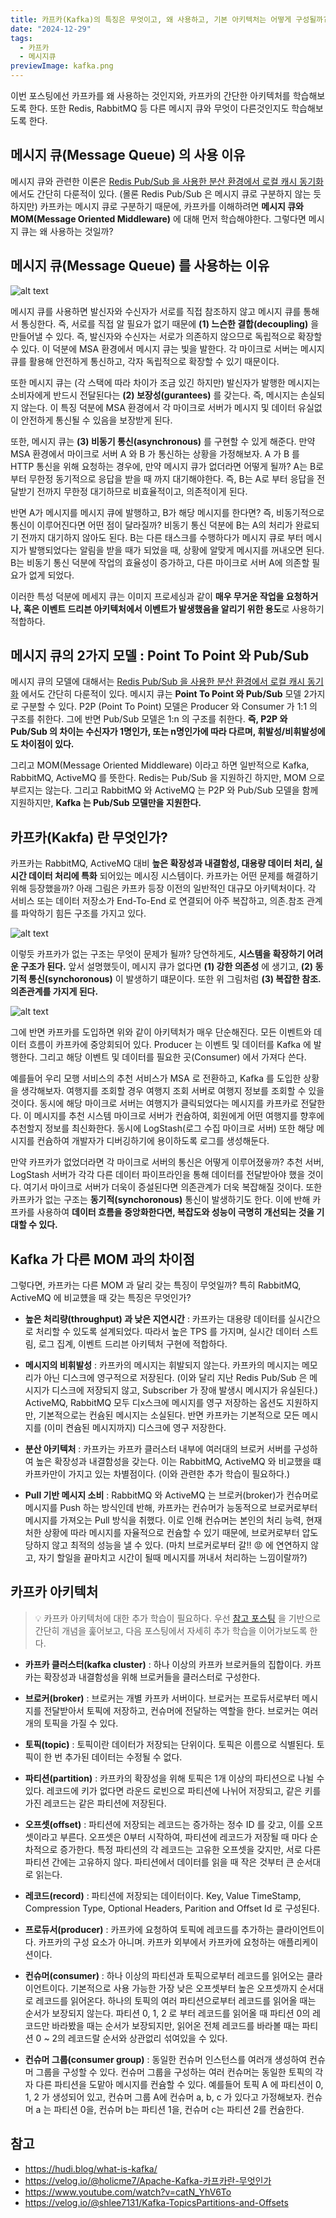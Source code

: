 ```yaml
---
title: 카프카(Kafka)의 특징은 무엇이고, 왜 사용하고, 기본 아키텍처는 어떻게 구성될까?
date: "2024-12-29"
tags:
  - 카프카
  - 메시지큐
previewImage: kafka.png
---
```


이번 포스팅에선 카프카를 왜 사용하는 것인지와, 카프카의 간단한 아키텍처를 학습해보도록 한다. 또한 Redis, RabbitMQ 등 다른 메시지 큐와 무엇이 다른것인지도 학습해보도록 한다.

## 메시지 큐(Message Queue) 의 사용 이유

메시지 큐와 관련한 이론은 [Redis Pub/Sub 을 사용한 분산 환경에서 로컬 캐시 동기화](https://haon.blog/spring/redis-pub-sub-local-cache-synchornization/) 에서도 간단히 다룬적이 있다. (몰론 Redis Pub/Sub 은 메시지 큐로 구분하지 않는 듯 하지만) 카프카는 메시지 큐로 구분하기 때문에, 카프카를 이해하려면 **메시지 큐와 MOM(Message Oriented Middleware)** 에 대해 먼저 학습해야한다. 그렇다면 메시지 큐는 왜 사용하는 것일까?

## 메시지 큐(Message Queue) 를 사용하는 이유

![alt text](image.png)

메시지 큐를 사용하면 발신자와 수신자가 서로를 직접 참조하지 않고 메시지 큐를 통해서 통싱한다. 즉, 서로를 직접 알 필요가 없기 때문에 **(1) 느슨한 결합(decoupling)** 을 만들어낼 수 있다. 즉, 발신자와 수신자는 서로가 의존하지 않으므로 독립적으로 확장할 수 있다. 이 덕분에 MSA 환경에서 메시지 큐는 빛을 발한다. 각 마이크로 서버는 메시지 큐를 활용해 안전하게 통신하고, 각자 독립적으로 확장할 수 있기 때문이다.

또한 메시지 큐는 (각 스택에 따라 차이가 조금 있긴 하지만) 발신자가 발행한 메시지는 소비자에게 반드시 전달된다는 **(2) 보장성(gurantees)** 를 갖는다. 즉, 메시지는 손실되지 않는다. 이 특징 덕분에 MSA 환경에서 각 마이크로 서버가 메시지 및 데이터 유실없이 안전하게 통신될 수 있음을 보장받게 된다.

또한, 메시지 큐는 **(3) 비동기 통신(asynchronous)** 를 구현할 수 있게 해준다. 만약 MSA 환경에서 마이크로 서버 A 와 B 가 통신하는 상황을 가정해보자. A 가 B 를 HTTP 통신을 위해 요청하는 경우에, 만약 메시지 큐가 없더라면 어떻게 될까? A는 B로부터 무한정 동기적으로 응답을 받을 때 까지 대기해야한다. 즉, B는 A로 부터 응답을 전달받기 전까지 무한정 대기하므로 비효율적이고, 의존적이게 된다.

반면 A가 메시지를 메시지 큐에 발행하고, B가 해당 메시지를 한다면? 즉, 비동기적으로 통신이 이루어진다면 어떤 점이 달라질까? 비동기 통신 덕분에 B는 A의 처리가 완료되기 전까지 대기하지 않아도 된다. B는 다른 태스크를 수행하다가 메시지 큐로 부터 메시지가 발행되었다는 알림을 받을 때가 되었을 때, 상황에 알맞게 메시지를 꺼내오면 된다. B는 비동기 통신 덕분에 작업의 효율성이 증가하고, 다른 마이크로 서버 A에 의존할 필요가 없게 되었다.

이러한 특성 덕분에 메세지 큐는 이미지 프로세싱과 같이 **매우 무거운 작업을 요청하거나, 혹은 이벤트 드리븐 아키텍처에서 이벤트가 발생했음을 알리기 위한 용도**로 사용하기 적합하다.

## 메시지 큐의 2가지 모델 : Point To Point 와 Pub/Sub

메시지 큐의 모델에 대해서는 [Redis Pub/Sub 을 사용한 분산 환경에서 로컬 캐시 동기화](https://haon.blog/spring/redis-pub-sub-local-cache-synchornization/) 에서도 간단히 다룬적이 있다. 메시지 큐는 **Point To Point 와 Pub/Sub** 모델 2가지로 구분할 수 있다. P2P (Point To Point) 모델은 Producer 와 Consumer 가 1:1 의 구조를 취한다. 그에 반면 Pub/Sub 모델은 1:n 의 구조를 취한다. **즉, P2P 와 Pub/Sub 의 차이는 수신자가 1명인가, 또는 n명인가에 따라 다르며, 휘발성/비휘발성에도 차이점이 있다.**

그리고 MOM(Message Oriented Middleware) 이라고 하면 일반적으로 Kafka, RabbitMQ, ActiveMQ 를 뜻한다. Redis는 Pub/Sub 을 지원하긴 하지만, MOM 으로 부르지는 않는다. 그리고 RabbitMQ 와 ActiveMQ 는 P2P 와 Pub/Sub 모델을 함께 지원하지만, **Kafka 는 Pub/Sub 모델만을 지원한다.**

## 카프카(Kakfa) 란 무엇인가?

카프카는 RabbitMQ, ActiveMQ 대비 **높은 확장성과 내결함성, 대용량 데이터 처리, 실시간 데이터 처리에 특화** 되어있는 메시징 시스템이다. 카프카는 어떤 문제를 해결하기 위해 등장했을까? 아래 그림은 카프카 등장 이전의 일반적인 대규모 아키텍처이다. 각 서비스 또는 데이터 저장소가 End-To-End 로 연결되어 아주 복잡하고, 의존.참조 관계를 파악하기 힘든 구조를 가지고 있다.

![alt text](image-1.png)

이렇듯 카프카가 없는 구조는 무엇이 문제가 될까? 당연하게도, **시스템을 확장하기 어려운 구조가 된다.** 앞서 설명했듯이, 메시지 큐가 없다면 **(1) 강한 의존성** 에 생기고, **(2) 동기적 통신(synchoronous)** 이 발생하기 떄문이다. 또한 위 그림처럼 **(3) 복잡한 참조.의존관계를 가지게 된다.**

![alt text](image-2.png)

그에 반면 카프카를 도입하면 위와 같이 아키텍처가 매우 단순해진다. 모든 이벤트와 데이터 흐름이 카프카에 중앙회되어 있다. Producer 는 이벤트 및 데이터를 Kafka 에 발행한다. 그리고 해당 이벤트 및 데이터를 필요한 곳(Consumer) 에서 가져다 쓴다.

예를들어 우리 모행 서비스의 추천 서비스가 MSA 로 전환하고, Kafka 를 도입한 상황을 생각해보자. 여행지를 조회할 경우 여행지 조회 서버로 여행지 정보를 조회할 수 있을 것이다. 동시에 해당 마이크로 서버는 여행지가 클릭되었다는 메시지를 카프카로 전달한다. 이 메시지를 추천 시스템 마이크로 서버가 컨슘하여, 회원에게 어떤 여행지를 향후에 추천할지 정보를 최신화한다. 동시에 LogStash(로그 수집 마이크로 서버) 또한 해당 메시지를 컨슘하여 개발자가 디버깅하기에 용이하도록 로그를 생성해둔다.

만약 카프카가 없었더라면 각 마이크로 서버의 통신은 어떻게 이루어졌읗까? 추천 서버, LogStash 서버가 각각 다른 데이터 파이프라인을 통해 데이터를 전달받아야 했을 것이다. 여기서 마이크로 서버가 더욱이 증설된다면 의존관계가 더욱 복잡해질 것이다. 또한 카프카가 없는 구조는 **동기적(synchoronous)** 통신이 발생하기도 한다. 이에 반해 카프카를 사용하여 **데이터 흐름을 중앙화한다면, 복잡도와 성능이 극명히 개선되는 것을 기대할 수 있다.**

## Kafka 가 다른 MOM 과의 차이점

그렇다면, 카프카는 다른 MOM 과 달리 갖는 특징이 무엇일까? 특히 RabbitMQ, ActiveMQ 에 비교헀을 때 갖는 특징은 무엇인가?

- **높은 처리량(throughput) 과 낮은 지연시간** : 카프카는 대용량 데이터를 실시간으로 처리할 수 있도록 설계되었다. 따라서 높은 TPS 를 가지며, 실시간 데이터 스트림, 로그 집계, 이벤트 드리븐 아키텍처 구현에 적합하다.

- **메시지의 비휘발성** : 카프카의 메시지는 휘발되지 않는다. 카프카의 메시지는 메모리가 아닌 디스크에 영구적으로 저장된다. (이와 달리 지난 Redis Pub/Sub 은 메시지가 디스크에 저장되지 않고, Subscriber 가 장애 발생시 메시지가 유실된다.) ActiveMQ, RabbitMQ 모두 디x스크에 메시지를 영구 저장하는 옵션도 지원하지만, 기본적으로는 컨슘된 메시지는 소실된다. 반면 카프카는 기본적으로 모든 메시지를 (이미 켠슘된 메시지까지) 디스크에 영구 저장한다.

- **분산 아키텍처** : 카프카는 카프카 클러스터 내부에 여러대의 브로커 서버를 구성하여 높은 확장성과 내결함성을 갖는다. 이는 RabbitMQ, ActiveMQ 와 비교했을 떄 카프카만이 가지고 있는 차별점이다. (이와 관련한 추가 학습이 필요하다.)

- **Pull 기반 메시지 소비** : RabbitMQ 와 ActiveMQ 는 브로커(broker)가 컨슈머로 메시지를 Push 하는 방식인데 반해, 카프카는 컨슈머가 능동적으로 브로커로부터 메시지를 가져오는 Pull 방식을 취했다. 이로 인해 컨슈머는 본인의 처리 능력, 현재 처한 상황에 따라 메시지를 자율적으로 컨슘할 수 있기 때문에, 브로커로부터 압도당하지 않고 최적의 성능을 낼 수 있다. (마치 브로커로부터 갈!! 😡 에 연연하지 않고, 자기 할일을 끝마치고 시간이 될때 메시지를 꺼내서 처리하는 느낌이랄까?)

## 카프카 아키텍처

> 💡 카프카 아키텍처에 대한 추가 학습이 필요하다. 우선 [참고 포스팅](https://hudi.blog/what-is-kafka/) 을 기반으로 간단히 개념을 훑어보고, 다음 포스팅에서 자세히 추가 학습을 이어가보도록 한다.

- **카프카 클러스터(kafka cluster)** : 하나 이상의 카프카 브로커들의 집합이다. 카프카는 확장성과 내결함성을 위해 브로커들을 클러스터로 구성한다.

- **브로커(broker)** : 브로커는 개별 카프카 서버이다. 브로커는 프로듀서로부터 메시지를 전달받아서 토픽에 저장하고, 컨슈머에 전달하는 역할을 한다. 브로커는 여러개의 토픽을 가질 수 있다.

- **토픽(topic)** : 토픽이란 데이터가 저장되는 단위이다. 토픽은 이름으로 식별된다. 토픽이 한 번 추가된 데이터는 수정될 수 없다.

- **파티션(partition)** : 카프카의 확장성을 위해 토픽은 1개 이상의 파티션으로 나뉠 수 있다. 레코드에 키가 없다면 라운드 로빈으로 파티션에 나뉘어 저장되고, 같은 키를 가진 레코드는 같은 파티션에 저장된다.

- **오프셋(offset)** : 파티션에 저장되는 레코드는 증가하는 정수 ID 를 갖고, 이를 오프셋이라고 부른다. 오프셋은 0부터 시작하여, 파티션에 레코드가 저장될 때 마다 순차적으로 증가한다. 특정 파티션의 각 레코드는 고유한 오프셋을 갖지만, 서로 다른 파티션 간에는 고유하지 않다. 파티션에서 데이터를 읽을 때 작은 것부터 큰 순서대로 읽는다.

- **레코드(record)** : 파티션에 저장되는 데이터이다. Key, Value TimeStamp, Compression Type, Optional Headers, Parition and Offset Id 로 구성된다.

- **프로듀서(producer)** : 카프카에 요청하여 토픽에 레코드를 추가하는 클라이언트이다. 카프카의 구성 요소가 아니며. 카프카 외부에서 카프카에 요청하는 애플리케이션이다.

- **컨슈머(consumer)** : 하나 이상의 파티션과 토픽으로부터 레코드를 읽어오는 클라이언트이다. 기본적으로 사용 가능한 가장 낮은 오프셋부터 높은 오프셋까지 순서대로 레코드를 읽어온다. 하나의 토픽의 여러 파티션으로부터 레코드를 읽어올 때는 순서가 보장되지 않는다. 파티션 0, 1, 2 로 부터 레코드를 읽어올 때 파티션 0의 레코드만 바라봤을 때는 순서가 보장되지만, 읽어온 전체 레코드를 바라볼 때는 파티션 0 ~ 2의 레코드랄 순서와 상관없리 섞여있을 수 있다.

- **컨슈머 그룹(consumer group)** : 동일한 컨슈머 인스턴스를 여러개 생성하여 컨슈머 그룹을 구성할 수 있다. 컨슈머 그룹을 구성하는 여러 컨슈머는 동일한 토픽의 각자 다른 파티션을 도맡아 메시지를 컨슘할 수 있다. 예를들어 토픽 A 에 파티션이 0, 1, 2 가 생성되어 있고, 컨슈머 그룹 A에 컨슈머 a, b, c 가 있다고 가정해보자. 컨슈머 a 는 파티션 0을, 컨슈머 b는 파티션 1을, 컨슈머 c는 파티션 2를 컨슘한다.

## 참고

- https://hudi.blog/what-is-kafka/
- https://velog.io/@holicme7/Apache-Kafka-카프카란-무엇인가
- https://www.youtube.com/watch?v=catN_YhV6To
- https://velog.io/@shlee7131/Kafka-TopicsPartitions-and-Offsets
